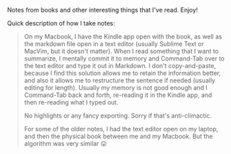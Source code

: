 Notes from books and other interesting things that I've read. Enjoy!

Quick description of how I take notes:

> On my Macbook, I have the Kindle app open with the book, as well as the markdown file open in a text editor (usually Sublime Text or MacVim, but it doesn't matter). When I read something that I want to summarize, I mentally commit it to memory and Command-Tab over to the text editor and type it out in Markdown. I don't copy-and-paste, because I find this solution allows me to retain the information better, and also it allows me to restructure the sentence if needed (usually editing for length). Usually my memory is not good enough and I Command-Tab back and forth, re-reading it in the Kindle app, and then re-reading what I typed out.
> 
> No highlights or any fancy exporting. Sorry if that's anti-climactic.
> 
> For some of the older notes, I had the text editor open on my laptop, and then the physical book between me and my Macbook. But the algorithm was very similar 😛
